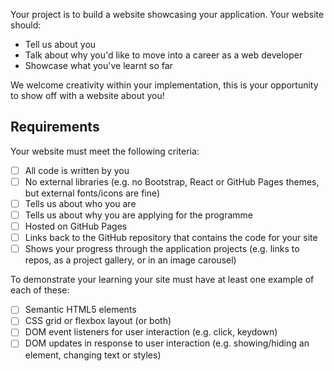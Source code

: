 Your project is to build a website showcasing your application. Your website should:

- Tell us about you
- Talk about why you'd like to move into a career as a web developer
- Showcase what you've learnt so far

We welcome creativity within your implementation, this is your opportunity to show off with a website about you!

## Requirements

Your website must meet the following criteria:

- [ ] All code is written by you
- [ ] No external libraries (e.g. no Bootstrap, React or GitHub Pages themes, but external fonts/icons are fine)
- [ ] Tells us about who you are
- [ ] Tells us about why you are applying for the programme
- [ ] Hosted on GitHub Pages
- [ ] Links back to the GitHub repository that contains the code for your site
- [ ] Shows your progress through the application projects (e.g. links to repos, as a project gallery, or in an image carousel)

To demonstrate your learning your site must have at least one example of each of these:

- [ ] Semantic HTML5 elements
- [ ] CSS grid or flexbox layout (or both)
- [ ] DOM event listeners for user interaction (e.g. click, keydown)
- [ ] DOM updates in response to user interaction (e.g. showing/hiding an element, changing text or styles)
